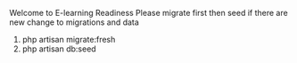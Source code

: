 Welcome to E-learning Readiness
Please migrate first then seed if there are new change to migrations and data
1. php artisan migrate:fresh
2. php artisan db:seed